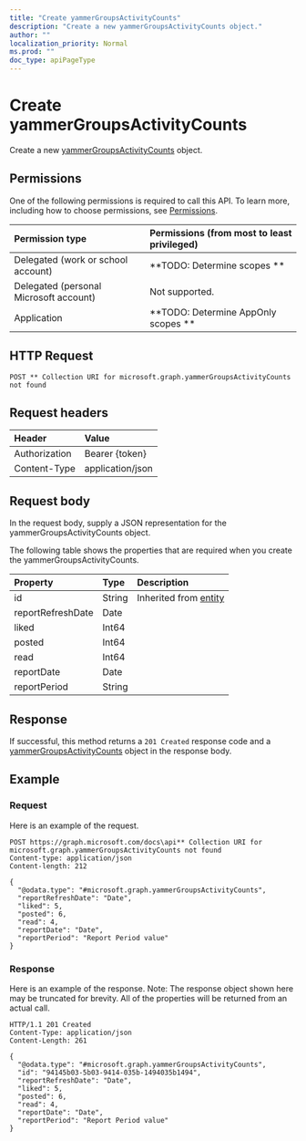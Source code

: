 ```yaml
---
title: "Create yammerGroupsActivityCounts"
description: "Create a new yammerGroupsActivityCounts object."
author: ""
localization_priority: Normal
ms.prod: ""
doc_type: apiPageType
---
```


# Create yammerGroupsActivityCounts

Create a new [yammerGroupsActivityCounts](../resources/yammergroupsactivitycounts.md) object.

## Permissions
One of the following permissions is required to call this API. To learn more, including how to choose permissions, see [Permissions](/concepts/permissions-reference.md).

|Permission type|Permissions (from most to least privileged)|
|:---|:---|
|Delegated (work or school account)|**TODO: Determine scopes **|
|Delegated (personal Microsoft account)|Not supported.|
|Application|**TODO: Determine AppOnly scopes **|

## HTTP Request
<!-- {
  "blockType": "ignored"
}
-->
``` http
POST ** Collection URI for microsoft.graph.yammerGroupsActivityCounts not found
```

## Request headers
|Header|Value|
|:---|:---|
|Authorization|Bearer {token}|
|Content-Type|application/json|

## Request body
In the request body, supply a JSON representation for the yammerGroupsActivityCounts object.

The following table shows the properties that are required when you create the yammerGroupsActivityCounts.

|Property|Type|Description|
|:---|:---|:---|
|id|String| Inherited from [entity](../resources/entity.md)|
|reportRefreshDate|Date||
|liked|Int64||
|posted|Int64||
|read|Int64||
|reportDate|Date||
|reportPeriod|String||



## Response
If successful, this method returns a `201 Created` response code and a [yammerGroupsActivityCounts](../resources/yammergroupsactivitycounts.md) object in the response body.

## Example

### Request
Here is an example of the request.
<!-- {
  "blockType": "request",
  "name": "create_yammergroupsactivitycounts_from_"
}
-->
``` http
POST https://graph.microsoft.com/docs\api** Collection URI for microsoft.graph.yammerGroupsActivityCounts not found
Content-type: application/json
Content-length: 212

{
  "@odata.type": "#microsoft.graph.yammerGroupsActivityCounts",
  "reportRefreshDate": "Date",
  "liked": 5,
  "posted": 6,
  "read": 4,
  "reportDate": "Date",
  "reportPeriod": "Report Period value"
}
```

### Response
Here is an example of the response. Note: The response object shown here may be truncated for brevity. All of the properties will be returned from an actual call.
<!-- {
  "blockType": "response",
  "truncated": true,
  "@odata.type": "microsoft.graph.yammergroupsactivitycounts"
}
-->
``` http
HTTP/1.1 201 Created
Content-Type: application/json
Content-Length: 261

{
  "@odata.type": "#microsoft.graph.yammerGroupsActivityCounts",
  "id": "94145b03-5b03-9414-035b-1494035b1494",
  "reportRefreshDate": "Date",
  "liked": 5,
  "posted": 6,
  "read": 4,
  "reportDate": "Date",
  "reportPeriod": "Report Period value"
}
```

